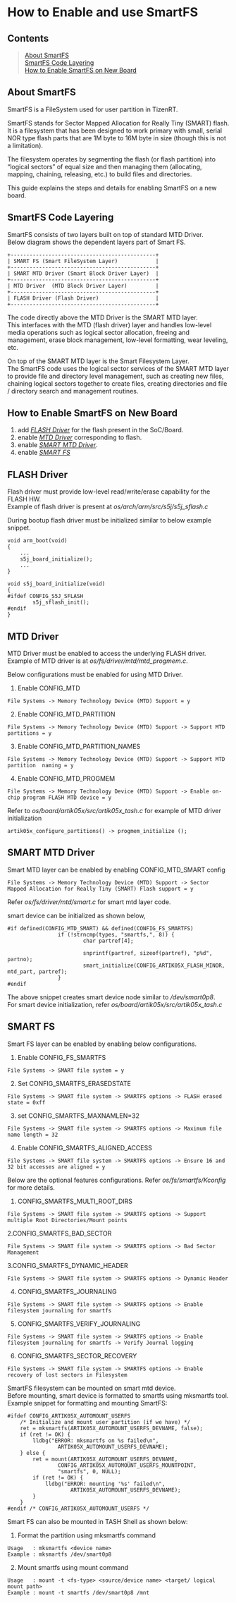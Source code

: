 # How to Enable and use SmartFS

## Contents
> [About SmartFS](#about-smartfs)  
> [SmartFS Code Layering](#smartfs-code-layering)  
> [How to Enable SmartFS on New Board](#how-to-enable-smartfs-on-new-board)  

## About SmartFS
SmartFS is a FileSystem used for user partition in TizenRT.  

SmartFS stands for Sector Mapped Allocation for Really Tiny (SMART) flash.  
It is a filesystem that has been designed to work primary with small,
serial NOR type flash parts that are 1M byte to 16M byte in size
(though this is not a limitation).

The filesystem operates by segmenting the flash (or flash partition)
into “logical sectors” of equal size and then managing them (allocating,
mapping, chaining, releasing, etc.) to build files and directories.

This guide explains the steps and details for enabling SmartFS on a new board.

## SmartFS Code Layering

SmartFS consists of two layers built on top of standard MTD Driver.  
Below diagram shows the dependent layers part of Smart FS.

```
+----------------------------------------------+
| SMART FS (Smart FileSystem Layer)            |
+----------------------------------------------+
| SMART MTD Driver (Smart Block Driver Layer)  |
+----------------------------------------------+
| MTD Driver  (MTD Block Driver Layer)         |
+----------------------------------------------+
| FLASH Driver (Flash Driver)                  |
+----------------------------------------------+
```

The code directly above the MTD Driver is the SMART MTD layer.  
This interfaces with the MTD (flash driver) layer and handles low-level
media operations such as logical sector allocation, freeing and management,
erase block management, low-level formatting, wear leveling, etc.

On top of the SMART MTD layer is the Smart Filesystem Layer.  
The SmartFS code uses the logical sector services of the SMART MTD layer to
provide file and directory level management, such as creating new files,
chaining logical sectors together to create files, creating directories and
 file / directory search and management routines.

## How to Enable SmartFS on New Board
1. add *[FLASH Driver](#flash-driver)* for the flash present in the SoC/Board.  
2. enable *[MTD Driver](#mtd-driver)* corresponding to flash.  
3. enable *[SMART MTD Driver](#smart-mtd-driver)*.  
4. enable *[SMART FS](#smart-fs)*

## FLASH Driver
Flash driver must provide low-level read/write/erase capability for the FLASH HW.  
Example of flash driver is present at *os/arch/arm/src/s5j/s5j_sflash.c*

During bootup flash driver must be initialized similar to below example snippet.
```
void arm_boot(void)
{
	...
	s5j_board_initialize();
	...
}

void s5j_board_initialize(void)
{
#ifdef CONFIG_S5J_SFLASH
        s5j_sflash_init();
#endif
}
```
## MTD Driver
MTD Driver must be enabled to access the underlying FLASH driver.  
Example of MTD driver is at *os/fs/driver/mtd/mtd_progmem.c*.  

Below configurations must be enabled for using MTD Driver.
1. Enable CONFIG_MTD  
```
File Systems -> Memory Technology Device (MTD) Support = y
```
2. Enable CONFIG_MTD_PARTITION  
```
File Systems -> Memory Technology Device (MTD) Support -> Support MTD partitions = y
```
3. Enable CONFIG_MTD_PARTITION_NAMES  
```
File Systems -> Memory Technology Device (MTD) Support -> Support MTD partition  naming = y
```
4. Enable CONFIG_MTD_PROGMEM  
```
File Systems -> Memory Technology Device (MTD) Support -> Enable on-chip program FLASH MTD device = y
```

Refer to *os/board/artik05x/src/artik05x_tash.c* for example of MTD driver initialization
```
artik05x_configure_partitions() -> progmem_initialize ();
```

## SMART MTD Driver
Smart MTD layer can be enabled by enabling CONFIG_MTD_SMART config
```
File Systems -> Memory Technology Device (MTD) Support -> Sector Mapped Allocation for Really Tiny (SMART) Flash support = y
```

Refer *os/fs/driver/mtd/smart.c* for smart mtd layer code.

smart device can be initialized as shown below,
```
#if defined(CONFIG_MTD_SMART) && defined(CONFIG_FS_SMARTFS)
                if (!strncmp(types, "smartfs,", 8)) {
                        char partref[4];

                        snprintf(partref, sizeof(partref), "p%d", partno);
                        smart_initialize(CONFIG_ARTIK05X_FLASH_MINOR, mtd_part, partref);
                }
#endif

```
The above snippet creates smart device node similar to */dev/smart0p8*.  
For smart device initialization, refer *os/board/artik05x/src/artik05x_tash.c*

## SMART FS
Smart FS layer can be enabled by enabling below configurations.  
1. Enable CONFIG_FS_SMARTFS
```
File Systems -> SMART file system = y
```
2. Set CONFIG_SMARTFS_ERASEDSTATE
```
File Systems -> SMART file system -> SMARTFS options -> FLASH erased state = 0xff
```
3. set CONFIG_SMARTFS_MAXNAMLEN=32
```
File Systems -> SMART file system -> SMARTFS options -> Maximum file name length = 32
```
4. Enable CONFIG_SMARTFS_ALIGNED_ACCESS
```
File Systems -> SMART file system -> SMARTFS options -> Ensure 16 and 32 bit accesses are aligned = y
```

Below are the optional features configurations. Refer *os/fs/smartfs/Kconfig* for more details.  
1. CONFIG_SMARTFS_MULTI_ROOT_DIRS
```
File Systems -> SMART file system -> SMARTFS options -> Support multiple Root Directories/Mount points
```
2.CONFIG_SMARTFS_BAD_SECTOR
```
File Systems -> SMART file system -> SMARTFS options -> Bad Sector Management
```
3.CONFIG_SMARTFS_DYNAMIC_HEADER
```
File Systems -> SMART file system -> SMARTFS options -> Dynamic Header
```
4. CONFIG_SMARTFS_JOURNALING
```
File Systems -> SMART file system -> SMARTFS options -> Enable filesystem journaling for smartfs
```
5. CONFIG_SMARTFS_VERIFY_JOURNALING
```
File Systems -> SMART file system -> SMARTFS options -> Enable filesystem journaling for smartfs -> Verify Journal logging
```
6. CONFIG_SMARTFS_SECTOR_RECOVERY
```
File Systems -> SMART file system -> SMARTFS options -> Enable recovery of lost sectors in Filesystem
```
SmartFS filesystem can be mounted on smart mtd device.  
Before mounting, smart device is formatted to smartfs using mksmartfs tool.  
Example snippet for formatting and mounting SmartFS:
```
#ifdef CONFIG_ARTIK05X_AUTOMOUNT_USERFS
	/* Initialize and mount user partition (if we have) */
	ret = mksmartfs(ARTIK05X_AUTOMOUNT_USERFS_DEVNAME, false);
	if (ret != OK) {
		lldbg("ERROR: mksmartfs on %s failed\n",
				ARTIK05X_AUTOMOUNT_USERFS_DEVNAME);
	} else {
		ret = mount(ARTIK05X_AUTOMOUNT_USERFS_DEVNAME,
				CONFIG_ARTIK05X_AUTOMOUNT_USERFS_MOUNTPOINT,
				"smartfs", 0, NULL);
		if (ret != OK) {
			lldbg("ERROR: mounting '%s' failed\n",
					ARTIK05X_AUTOMOUNT_USERFS_DEVNAME);
		}
	}
#endif /* CONFIG_ARTIK05X_AUTOMOUNT_USERFS */
```
Smart FS can also be mounted in TASH Shell as shown below:  
1. Format the partition using mksmartfs command
```
Usage   : mksmartfs <device name>
Example : mksmartfs /dev/smart0p8
```
2. Mount smartfs using mount command
```
Usage   : mount -t <fs-type> <source/device name> <target/ logical mount path>
Example : mount -t smartfs /dev/smart0p8 /mnt
```
